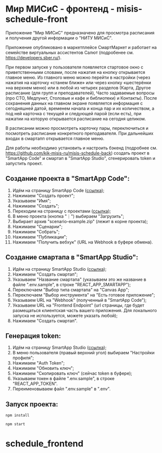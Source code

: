 # Мир МИСиС - фронтенд - misis-schedule-front
                     
Приложение "Мир МИСиС" предназначено для просмотра расписания и получения другой информации о "НИТУ МИСиС". 

Приложение опубликовано в маркетплейсе СмартМаркет и работает на семействе виртуальных ассистентов Салют (подробенее см. https://developers.sber.ru/).

При первом запуске у пользователя появляется стартовое окно с приветственными словами, после нажатия на кнопку открывается главное меню. Из главного меню можно перейти в настройки (через нажатия на карточку «станем ближе» или через кнопку «шестерёнки »на верхнем меню) или в любой из четырех разделов (Карта, Другое расписание (для групп и преподавателей), Часто задаваемые вопросы (про СТО, Медпункт, Столовые и кафе и библиотеки) и Контакты). После сохранения данных на главном экране появляется информация с сегодняшней датой, временем начала и конца пар и их количеством, а под ней карточка с текущей и следующей парой (если есть), при нажатии на которую открывается расписание на сегодня целиком.

В расписании можно просмотреть карточку пары, переключиться и посмотреть расписание конкретного преподавателя. При дальнейших входах в смартапп открывается главное меню.

Для работы необходимо установить и настроить бэкенд (подробнее см. https://github.com/kik-misis-ru/misis-schedule-back) создать проект в "SmartApp Code" и смартап в "SmartApp Studio", сгенерировать token и запустить проект.

## Создание проекта в "SmartApp Code":

1. Идём на страницу SmartApp Code ([ссылка](https://smartapp-code.sberdevices.ru/));
1. Нажимаем "Создать проект";
1. Указываем "Имя";
1. Нажимаем "Создать";
1. Переходим на страницу с проектами ([ссылка](https://smartapp-code.sberdevices.ru/));
1. В меню проекта (кнопка "⋮") выбираем "Загрузить";
1. Выбирает архив "scenario-example.zip" (лежит в корне проекта);
1. Нажимаем "Сценарии";
1. Нажимаем "Собрать";
1. Нажимаем "Публикации";
1. Нажимаем "Получить вебхук" (URL на Webhook в буфере обмена).

## Создание смартапа в "SmartApp Studio":

1. Идём на страницу SmartApp Studio ([ссылка](https://smartapp-studio.sberdevices.ru/));
1. Нажимаем "Создать смартап";
1. Указываем "Название смартапа" (указываем это же название в файле ".env.sample", в строке "REACT_APP_SMARTAPP");
1. Переключаем "Выбор типа смартапа" на "Canvas App";
1. Переключаем "Выбор инструмента" на "Есть готовое приложение";
1. Указываем URL на "Webhook" (полученный в "SmartApp Code");
1. Указываем URL на "Frontend Endpoint" (url страницы, где будет размещаться клиентская часть вашего приложения. Для локального запуска не используется, можете указать любой);
1. Нажимаем "Создать смартап".

## Генерация token:

1. Идём на страницу SmartApp Studio ([ссылка](https://smartapp-studio.sberdevices.ru/));
1. В меню пользователя (правый верхний угол) выбираем "Настройки профиля";
1. Нажимаем "Auth Token";
1. Нажимаем "Обновить ключ";
1. Нажимаем "Скопировать ключ" (сейчас token в буфере);
1. Указываем токен в файле ".env.sample", в строке "REACT_APP_TOKEN".
1. Переименовываем файл ".env.sample" в ".env".

## Запуск проекта:

```bash
npm install

npm start
```
# schedule_frontend
